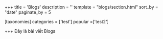 +++
title = 'Blogs'
description = ''
template = "blogs/section.html"
sort_by = "date"
paginate_by = 5

[taxonomies]
categories = ['test']
popular =['test2']

+++
Đây là bài viết Blogs